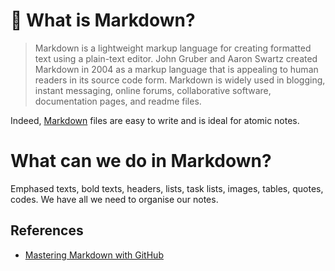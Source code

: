 # 📝 What is Markdown?

> Markdown is a lightweight markup language for creating formatted text using a plain-text editor. John Gruber and Aaron Swartz created Markdown in 2004 as a markup language that is appealing to human readers in its source code form.
> Markdown is widely used in blogging, instant messaging, online forums, collaborative software, documentation pages, and readme files.

Indeed, [Markdown](https://daringfireball.net/projects/markdown/) files are easy to write and is ideal for atomic notes.

# What can we do in Markdown?

Emphased texts, bold texts, headers, lists, task lists, images, tables, quotes, codes. We have all we need to organise our notes.

## References

- [Mastering Markdown with GitHub](https://guides.github.com/features/mastering-markdown/)
